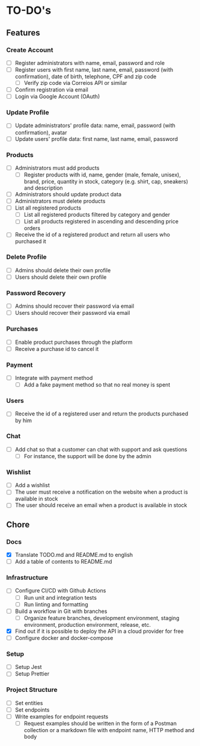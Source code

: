 # TO-DO's

## Features

### Create Account

- [ ] Register administrators with name, email, password and role
- [ ] Register users with first name, last name, email, password (with confirmation), date of birth, telephone, CPF and zip code
     - [ ] Verify zip code via Correios API or similar
- [ ] Confirm registration via email
- [ ] Login via Google Account (OAuth)

### Update Profile

- [ ] Update administrators' profile data: name, email, password (with confirmation), avatar
- [ ] Update users' profile data: first name, last name, email, password

### Products

- [ ] Administrators must add products
     - [ ] Register products with id, name, gender (male, female, unisex), brand, price, quantity in stock, category (e.g. shirt, cap, sneakers) and description
- [ ] Administrators should update product data
- [ ] Administrators must delete products
- [ ] List all registered products
     - [ ] List all registered products filtered by category and gender
     - [ ] List all products registered in ascending and descending price orders
- [ ] Receive the id of a registered product and return all users who purchased it

### Delete Profile

- [ ] Admins should delete their own profile
- [ ] Users should delete their own profile

### Password Recovery

- [ ] Admins should recover their password via email
- [ ] Users should recover their password via email

### Purchases

- [ ] Enable product purchases through the platform
- [ ] Receive a purchase id to cancel it

### Payment

- [ ] Integrate with payment method
     - [ ] Add a fake payment method so that no real money is spent

### Users

- [ ] Receive the id of a registered user and return the products purchased by him

### Chat

- [ ] Add chat so that a customer can chat with support and ask questions
     - [ ] For instance, the support will be done by the admin

### Wishlist

- [ ] Add a wishlist
- [ ] The user must receive a notification on the website when a product is available in stock
- [ ] The user should receive an email when a product is available in stock

## Chore

### Docs

- [x] Translate TODO.md and README.md to english
- [ ] Add a table of contents to README.md

### Infrastructure

- [ ] Configure CI/CD with Github Actions
     - [ ] Run unit and integration tests
     - [ ] Run linting and formatting
- [ ] Build a workflow in Git with branches
     - [ ] Organize feature branches, development environment, staging environment, production environment, release, etc.
- [x] Find out if it is possible to deploy the API in a cloud provider for free
- [ ] Configure docker and docker-compose

### Setup

- [ ] Setup Jest
- [ ] Setup Prettier

### Project Structure

- [ ] Set entities
- [ ] Set endpoints
- [ ] Write examples for endpoint requests
     - [ ] Request examples should be written in the form of a Postman collection or a markdown file with endpoint name, HTTP method and body
